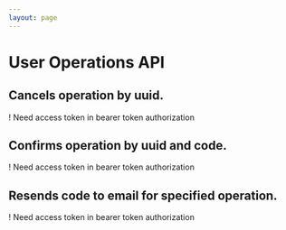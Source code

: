 ```yaml
---
layout: page
---
```


# User Operations API

<GlobalAuth />

## Cancels operation by uuid.
! Need access token in bearer token authorization

<InteractiveUserOperationsAPIEndpoint1 />

## Confirms operation by uuid and code.
! Need access token in bearer token authorization

<InteractiveUserOperationsAPIEndpoint2 />

## Resends code to email for specified operation.
! Need access token in bearer token authorization

<InteractiveUserOperationsAPIEndpoint3 />

<script setup>
import InteractiveUserOperationsAPIEndpoint1 from '../.vitepress/theme/components/InteractiveUserOperationsAPIEndpoint1.vue'
import InteractiveUserOperationsAPIEndpoint2 from '../.vitepress/theme/components/InteractiveUserOperationsAPIEndpoint2.vue'
import InteractiveUserOperationsAPIEndpoint3 from '../.vitepress/theme/components/InteractiveUserOperationsAPIEndpoint3.vue'
import GlobalAuth from '../.vitepress/theme/components/GlobalAuth.vue'
import SimpleOutline from '../.vitepress/theme/components/SimpleOutline.vue'
</script>

<SimpleOutline :items="[
  { text: 'Cancels operation by uuid.', anchor: '#cancels-operation-by-uuid' },
  { text: 'Confirms operation by uuid and code.', anchor: '#confirms-operation-by-uuid-and-code' },
  { text: 'Resends code to email for specified operation.', anchor: '#resends-code-to-email-for-specified-operation' }
]" />
